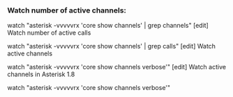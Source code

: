 ### Watch number of active channels:

watch "asterisk -vvvvvrx 'core show channels' | grep channels"
[edit] Watch number of active calls

watch "asterisk -vvvvvrx 'core show channels' | grep calls"
[edit] Watch active channels

watch "asterisk -vvvvvrx 'core show channels verbose'"
[edit] Watch active channels in Asterisk 1.8

watch "asterisk -vvvvvrx 'core show channels verbose'" 